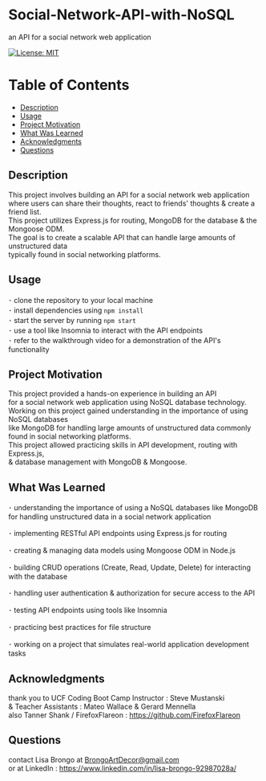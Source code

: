   # Social-Network-API-with-NoSQL
  
  an API for a social network web application

  [![License: MIT](https://img.shields.io/badge/License-MIT-yellow.svg)](https://opensource.org/licenses/MIT)

  # Table of Contents

  * [Description](#description)
  * [Usage](#usage)
  * [Project Motivation](#project-motivation)
  * [What Was Learned](#what-was-learned)
  * [Acknowledgments](#acknowledgments)
  * [Questions](#questions)
  
  ## Description

  This project involves building an API for a social network web application <br>
  where users can share their thoughts, react to friends' thoughts & create a friend list. <br>
  This project utilizes Express.js for routing, MongoDB for the database & the Mongoose ODM. <br>
  The goal is to create a scalable API that can handle large amounts of unstructured data <br>
  typically found in social networking platforms. 
  
  ## Usage 

   ･ clone the repository to your local machine <br>
   ･ install dependencies using `npm install` <br>
   ･ start the server by running `npm start` <br>
   ･ use a tool like Insomnia to interact with the API endpoints <br>
   ･ refer to the walkthrough video for a demonstration of the API's functionality

  ## Project Motivation

  This project provided a hands-on experience in building an API <br>
  for a social network web application using NoSQL database technology. <br>
  Working on this project gained understanding in the importance of using NoSQL databases <br>
  like MongoDB for handling large amounts of unstructured data commonly found in social networking platforms. <br>
  This project allowed practicing skills in API development, routing with Express.js, <br>
  & database management with MongoDB & Mongoose. 
  
  ## What Was Learned

  ･ understanding the importance of using a NoSQL databases like MongoDB <br>
    for handling unstructured data in a social network application

  ･ implementing RESTful API endpoints using Express.js for routing

  ･ creating & managing data models using Mongoose ODM in Node.js

  ･ building CRUD operations (Create, Read, Update, Delete) for interacting with the database

  ･ handling user authentication & authorization for secure access to the API

  ･ testing API endpoints using tools like Insomnia

  ･ practicing best practices for file structure

  ･ working on a project that simulates real-world application development tasks

  ## Acknowledgments

  thank you to UCF Coding Boot Camp Instructor : Steve Mustanski <br>
  & Teacher Assistants : Mateo Wallace & Gerard Mennella <br>
  also Tanner Shank / FirefoxFlareon : https://github.com/FirefoxFlareon
 
  ## Questions

  contact Lisa Brongo at BrongoArtDecor@gmail.com <br>
  or at LinkedIn : https://www.linkedin.com/in/lisa-brongo-92987028a/


